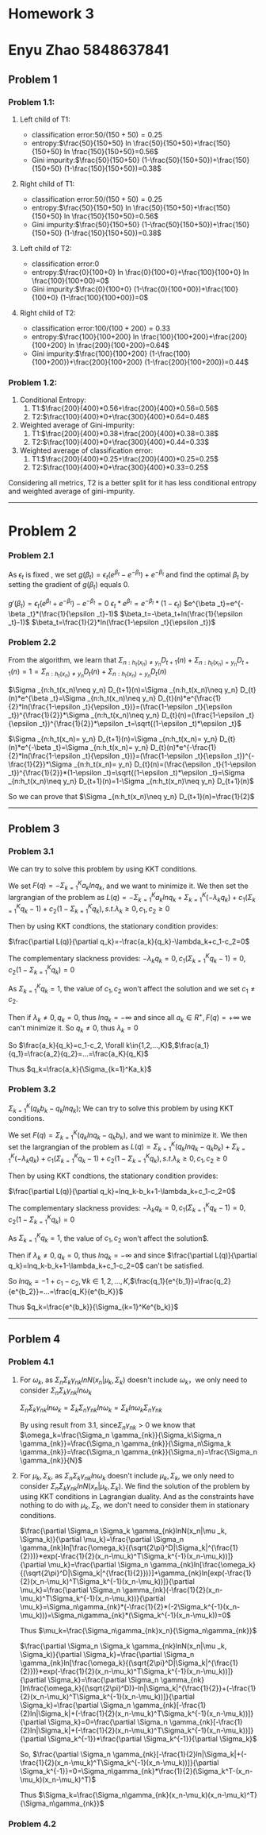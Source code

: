 # Homework 3
# Enyu Zhao 5848637841

## Problem 1
### Problem 1.1:
1. Left child of T1:
   -  classification error:$50/(150+50)=0.25$
   -  entropy:$\frac{50}{150+50} ln \frac{50}{150+50}+\frac{150}{150+50} ln \frac{150}{150+50}=0.56$
   -  Gini impurity:$\frac{50}{150+50} (1-\frac{50}{150+50})+\frac{150}{150+50} (1-\frac{150}{150+50})=0.38$
2. Right child of T1:
   -  classification error:$50/(150+50)=0.25$
   -  entropy:$\frac{50}{150+50} ln \frac{50}{150+50}+\frac{150}{150+50} ln \frac{150}{150+50}=0.56$
   -  Gini impurity:$\frac{50}{150+50} (1-\frac{50}{150+50})+\frac{150}{150+50} (1-\frac{150}{150+50})=0.38$
3. Left child of T2:
   -  classification error:$0$
   -  entropy:$\frac{0}{100+0} ln \frac{0}{100+0}+\frac{100}{100+0} ln \frac{100}{100+00}=0$
   -  Gini impurity:$\frac{0}{100+0} (1-\frac{0}{100+00})+\frac{100}{100+0} (1-\frac{100}{100+00})=0$

4. Right child of T2:
   -  classification error:$100/(100+200)=0.33$
   -  entropy:$\frac{100}{100+200} ln \frac{100}{100+200}+\frac{200}{100+200} ln \frac{200}{100+200}=0.64$
   -  Gini impurity:$\frac{100}{100+200} (1-\frac{100}{100+200})+\frac{200}{100+200} (1-\frac{200}{100+200})=0.44$


### Problem 1.2:
1. Conditional Entropy:
   1. T1:$\frac{200}{400}*0.56+\frac{200}{400}*0.56=0.56$
   2. T2:$\frac{100}{400}*0+\frac{300}{400}*0.64=0.48$
2. Weighted average of Gini-impurity:
   1. T1:$\frac{200}{400}*0.38+\frac{200}{400}*0.38=0.38$
   2. T2:$\frac{100}{400}*0+\frac{300}{400}*0.44=0.33$
3. Weighted average of classification error:
   1. T1:$\frac{200}{400}*0.25+\frac{200}{400}*0.25=0.25$
   2. T2:$\frac{100}{400}*0+\frac{300}{400}*0.33=0.25$

Considering all metrics, T2 is a better split for it has less conditional entropy and weighted average of gini-impurity. 


-----------------------------------------------
# Problem 2
### Problem 2.1
As $\epsilon _t$ is fixed , we set $g(\beta _t)=\epsilon _t(e^{\beta _t}-e^{-\beta _t})+e^{-\beta _t}$ and find the optimal $\beta _t$ by setting the gradient of $g(\beta _t)$ equals 0.


$g'(\beta _t)=\epsilon _t(e^{\beta _t}+e^{-\beta _t})-e^{-\beta _t}=0$
$\epsilon _t*e^{\beta _t}=e^{-\beta _t}*(1-\epsilon _t)$
$e^{\beta _t}=e^{-\beta _t}*(\frac{1}{\epsilon _t}-1)$
$\beta_t=-\beta_t+ln(\frac{1}{\epsilon _t}-1)$
$\beta_t=\frac{1}{2}*ln(\frac{1-\epsilon _t}{\epsilon _t})$


### Problem 2.2
From the algorithm, we learn that $\Sigma _{n:h_t(x_n)\neq y_n} D_{t+1}(n)+\Sigma _{n:h_t(x_n)= y_n} D_{t+1}(n)=1=\Sigma _{n:h_t(x_n)\neq y_n} D_{t}(n)+\Sigma _{n:h_t(x_n)= y_n} D_{t}(n)$

$\Sigma _{n:h_t(x_n)\neq y_n} D_{t+1}(n)=\Sigma _{n:h_t(x_n)\neq y_n} D_{t}(n)*e^{\beta _t}=\Sigma _{n:h_t(x_n)\neq y_n} D_{t}(n)*e^{\frac{1}{2}*ln(\frac{1-\epsilon _t}{\epsilon _t})}=(\frac{1-\epsilon _t}{\epsilon _t})^{\frac{1}{2}}*\Sigma _{n:h_t(x_n)\neq y_n} D_{t}(n)=(\frac{1-\epsilon _t}{\epsilon _t})^{\frac{1}{2}}*\epsilon _t=\sqrt{(1-\epsilon _t)*\epsilon _t}$


$\Sigma _{n:h_t(x_n)= y_n} D_{t+1}(n)=\Sigma _{n:h_t(x_n)= y_n} D_{t}(n)*e^{-\beta _t}=\Sigma _{n:h_t(x_n)= y_n} D_{t}(n)*e^{-\frac{1}{2}*ln(\frac{1-\epsilon _t}{\epsilon _t})}=(\frac{1-\epsilon _t}{\epsilon _t})^{-\frac{1}{2}}*\Sigma _{n:h_t(x_n)= y_n} D_{t}(n)=(\frac{\epsilon _t}{1-\epsilon _t})^{\frac{1}{2}}*(1-\epsilon _t)=\sqrt{(1-\epsilon _t)*\epsilon _t}=\Sigma _{n:h_t(x_n)\neq y_n} D_{t+1}(n)=1-\Sigma _{n:h_t(x_n)\neq y_n} D_{t+1}(n)$

So we can prove that $\Sigma _{n:h_t(x_n)\neq y_n} D_{t+1}(n)=\frac{1}{2}$

-------------------------------

## Problem 3
### Problem 3.1
We can try to solve this problem by using KKT conditions.

We set $F(q)=-\Sigma _{k=1}^K a_klnq_k$, and we want to minimize it. We then set the largrangian of the problem as $L(q)=-\Sigma _{k=1}^Ka_klnq_k+\Sigma _{k=1}^K(-\lambda _kq_k)+c_1(\Sigma _{k=1}^K q_k-1)+c_2(1-\Sigma _{k=1}^K q_k), s.t. \lambda_k \geq 0, c_1,c_2\geq 0$

Then by using KKT condtions, the stationary condition provides:

$\frac{\partial L(q)}{\partial q_k}=-\frac{a_k}{q_k}-\lambda_k+c_1-c_2=0$

The complementary slackness provides:
$-\lambda_kq_k=0,c_1(\Sigma _{k=1}^K q_k-1)=0,c_2(1-\Sigma _{k=1}^K q_k)=0$

As $\Sigma _{k=1}^K q_k=1$, the value of $c_1,c_2$ won't affect the solution and we set $c_1\neq c_2$.

Then if $\lambda_k\neq0,q_k=0$, thus $ln q_k=-\infty$ and since all $a_k\in R^+, F(q)=+\infty$ we can't minimize it. So $q_k\neq 0$, thus $\lambda_k=0$

So $\frac{a_k}{q_k}=c_1-c_2, \forall k\in{1,2,...,K}$,$\frac{a_1}{q_1}=\frac{a_2}{q_2}=...=\frac{a_K}{q_K}$

Thus $q_k=\frac{a_k}{\Sigma_{k=1}^Ka_k}$



### Problem 3.2
$\Sigma _{k=1}^K(q_kb_k-q_klnq_k);$
We can try to solve this problem by using KKT conditions.

We set $F(q)=\Sigma _{k=1}^K(q_klnq_k-q_kb_k)$, and we want to minimize it. We then set the largrangian of the problem as $L(q)=\Sigma _{k=1}^K(q_klnq_k-q_kb_k)+\Sigma _{k=1}^K(-\lambda _kq_k)+c_1(\Sigma _{k=1}^K q_k-1)+c_2(1-\Sigma _{k=1}^K q_k), s.t. \lambda_k \geq 0, c_1,c_2\geq 0$

Then by using KKT condtions, the stationary condition provides:

$\frac{\partial L(q)}{\partial q_k}=lnq_k-b_k+1-\lambda_k+c_1-c_2=0$

The complementary slackness provides:
$-\lambda_kq_k=0,c_1(\Sigma _{k=1}^K q_k-1)=0,c_2(1-\Sigma _{k=1}^K q_k)=0$

As $\Sigma _{k=1}^K q_k=1$, the value of $c_1,c_2$ won't affect the solution$.

Then if $\lambda_k\neq0,q_k=0$, thus $ln q_k=-\infty$ and since  $\frac{\partial L(q)}{\partial q_k}=lnq_k-b_k+1-\lambda_k+c_1-c_2=0$ can't be satisfied.

So $lnq_k=-1+c_1-c_2, \forall k\in{1,2,...,K}$,$\frac{q_1}{e^{b_1}}=\frac{q_2}{e^{b_2}}=...=\frac{q_K}{e^{b_K}}$

Thus $q_k=\frac{e^{b_k}}{\Sigma_{k=1}^Ke^{b_k}}$



--------------------------------------
## Porblem 4
### Problem 4.1
1. For $\omega_k$, as $\Sigma_n \Sigma_k \gamma_{nk}lnN(x_n|\mu _k, \Sigma_k)$ doesn't include $\omega_k$，we only need to consider $\Sigma_n \Sigma_k \gamma_{nk}ln\omega _k$

   $\Sigma_n \Sigma_k \gamma_{nk}ln\omega _k=\Sigma_k \Sigma_n \gamma_{nk}ln\omega _k=\Sigma_k ln\omega_k \Sigma_n \gamma_{nk}$

   By using result from 3.1, since$\Sigma_n \gamma_{nk}>0$ we know that $\omega_k=\frac{\Sigma_n \gamma_{nk}}{\Sigma_k\Sigma_n \gamma_{nk}}=\frac{\Sigma_n \gamma_{nk}}{\Sigma_n\Sigma_k \gamma_{nk}}=\frac{\Sigma_n \gamma_{nk}}{\Sigma_n}=\frac{\Sigma_n \gamma_{nk}}{N}$
2. For $\mu_k, \Sigma_k$, as $\Sigma_n \Sigma_k \gamma_{nk}ln\omega _k$ doesn't include $\mu_k, \Sigma_k$, we only need to consider $\Sigma_n \Sigma_k \gamma_{nk}lnN(x_n|\mu _k, \Sigma_k)$. We find the solution of the problem by using KKT conditions in Lagrangian duality. And as the constraints have nothing to do with $\mu_k, \Sigma_k$, we don't need to consider them in stationary conditions.
   
   $\frac{\partial \Sigma_n \Sigma_k \gamma_{nk}lnN(x_n|\mu _k, \Sigma_k)}{\partial \mu_k}=\frac{\partial \Sigma_n \gamma_{nk}ln[\frac{\omega_k}{(\sqrt{2\pi}^D|\Sigma_k|^{\frac{1}{2}})}*exp(-\frac{1}{2}(x_n-\mu_k)^T\Sigma_k^{-1}(x_n-\mu_k))]}{\partial \mu_k}=\frac{\partial \Sigma_n \gamma_{nk}ln[\frac{\omega_k}{(\sqrt{2\pi}^D|\Sigma_k|^{\frac{1}{2}})}]+\gamma_{nk}ln[exp(-\frac{1}{2}(x_n-\mu_k)^T\Sigma_k^{-1}(x_n-\mu_k))]}{\partial \mu_k}=\frac{\partial \Sigma_n \gamma_{nk}(-\frac{1}{2}(x_n-\mu_k)^T\Sigma_k^{-1}(x_n-\mu_k))}{\partial \mu_k}=\Sigma_n\gamma_{nk}*(-\frac{1}{2}*(-2\Sigma_k^{-1}(x_n-\mu_k)))=\Sigma_n\gamma_{nk}*(\Sigma_k^{-1}(x_n-\mu_k))=0$

   Thus $\mu_k=\frac{\Sigma_n\gamma_{nk}x_n}{\Sigma_n\gamma_{nk}}$

   $\frac{\partial \Sigma_n \Sigma_k \gamma_{nk}lnN(x_n|\mu _k, \Sigma_k)}{\partial \Sigma_k}=\frac{\partial \Sigma_n \gamma_{nk}ln[\frac{\omega_k}{(\sqrt{2\pi}^D|\Sigma_k|^{\frac{1}{2}})}*exp(-\frac{1}{2}(x_n-\mu_k)^T\Sigma_k^{-1}(x_n-\mu_k))]}{\partial \Sigma_k}=\frac{\partial \Sigma_n \gamma_{nk}[ln\frac{\omega_k}{(\sqrt{2\pi}^D)}-ln|\Sigma_k|^{\frac{1}{2}}+(-\frac{1}{2}(x_n-\mu_k)^T\Sigma_k^{-1}(x_n-\mu_k))]}{\partial \Sigma_k}=\frac{\partial \Sigma_n \gamma_{nk}[-\frac{1}{2}ln|\Sigma_k|+(-\frac{1}{2}(x_n-\mu_k)^T\Sigma_k^{-1}(x_n-\mu_k))]}{\partial \Sigma_k}=0=\frac{\partial \Sigma_n \gamma_{nk}[-\frac{1}{2}ln|\Sigma_k|+(-\frac{1}{2}(x_n-\mu_k)^T\Sigma_k^{-1}(x_n-\mu_k))]}{\partial \Sigma_k^{-1}}*\frac{\partial \Sigma_k^{-1}}{\partial \Sigma_k}$

   So, $\frac{\partial \Sigma_n \gamma_{nk}[-\frac{1}{2}ln|\Sigma_k|+(-\frac{1}{2}(x_n-\mu_k)^T\Sigma_k^{-1}(x_n-\mu_k))]}{\partial \Sigma_k^{-1}}=0=\Sigma_n\gamma_{nk}*\frac{1}{2}(\Sigma_k^T-(x_n-\mu_k)(x_n-\mu_k)^T)$

   Thus $\Sigma_k=\frac{\Sigma_n\gamma_{nk}(x_n-\mu_k)(x_n-\mu_k)^T}{\Sigma_n\gamma_{nk}}$

### Problem 4.2
